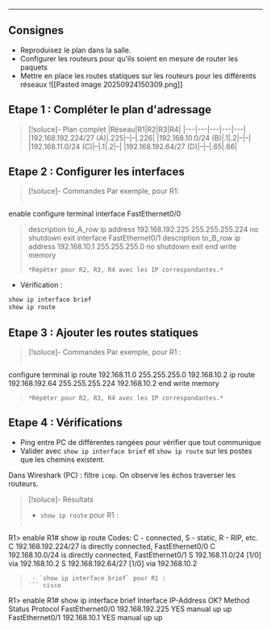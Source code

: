 ___
## Consignes
 - Reproduisez le plan dans la salle.
 - Configurer les routeurs pour qu'ils soient en mesure de router les paquets
 - Mettre en place les routes statiques sur les routeurs pour les différents réseaux
![[Pasted image 20250924150309.png]]

## Etape 1 : Compléter le plan d'adressage
> [!soluce]- Plan complet
> |Réseau|R1|R2|R3|R4|
> |---|---|---|---|---|
> |192.168.192.224/27 (A)|.225|–|–|.226|
> |192.168.10.0/24 (B)|.1|.2|–|–|
> |192.168.11.0/24 (C)|–|.1|.2|–|
> |192.168.192.64/27 (D)|–|–|.65|.66|

## Etape 2 : Configurer les interfaces
> [!soluce]- Commandes
> Par exemple, pour R1:
> ``` cisco
enable
configure terminal
interface FastEthernet0/0
>  description to_A_row
 ip address 192.168.192.225 255.255.255.224
 no shutdown
exit
interface FastEthernet0/1
>  description to_B_row
 ip address 192.168.10.1 255.255.255.0
 no shutdown
exit
end
write memory 
> ```
> *Répéter pour R2, R3, R4 avec les IP correspondantes.*

 - Vérification :
``` bash
show ip interface brief
show ip route
```

## Etape 3 : Ajouter les routes statiques
> [!soluce]- Commandes
> Par exemple, pour R1 :
> ``` cisco
configure terminal
ip route 192.168.11.0 255.255.255.0 192.168.10.2
ip route 192.168.192.64 255.255.255.224 192.168.10.2
end
write memory
> ```
> *Répéter pour R2, R3, R4 avec les IP correspondantes.*

## Etape 4 : Vérifications
- Ping entre PC de différentes rangées pour vérifier que tout communique
- Valider avec `show ip interface brief` et `show ip route` sur les postes que les chemins existent.

Dans Wireshark (PC) : filtre `icmp`. On observe les échos traverser les routeurs.

> [!soluce]- Résultats
>  - `show ip route` pour R1 :
> ``` cisco
R1> enable
R1# show ip route
Codes: C - connected, S - static, R - RIP, etc.
C    192.168.192.224/27 is directly connected, FastEthernet0/0
C    192.168.10.0/24 is directly connected, FastEthernet0/1
S    192.168.11.0/24 [1/0] via 192.168.10.2
S    192.168.192.64/27 [1/0] via 192.168.10.2
> ```
>  - `show ip interface brief` pour R1 :
> ``` cisco
R1> enable
R1# show ip interface brief
Interface              IP-Address      OK? Method Status       Protocol
FastEthernet0/0        192.168.192.225 YES manual up           up
FastEthernet0/1        192.168.10.1    YES manual up           up
> ```

